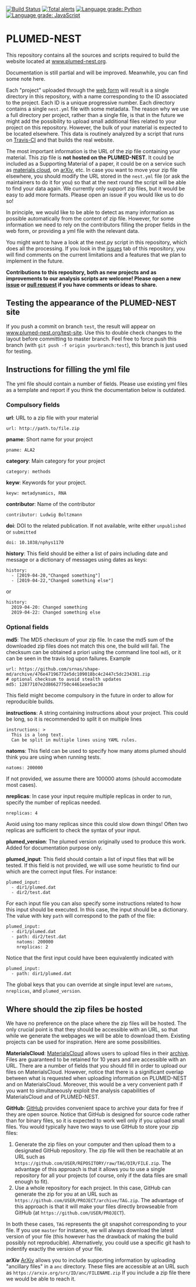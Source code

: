[![Build Status](https://travis-ci.org/plumed-nest/plumed-nest.svg?branch=master)](https://travis-ci.org/plumed-nest/plumed-nest)
[![Total alerts](https://img.shields.io/lgtm/alerts/g/plumed-nest/plumed-nest.svg?logo=lgtm&logoWidth=18)](https://lgtm.com/projects/g/plumed-nest/plumed-nest/alerts/)
[![Language grade: Python](https://img.shields.io/lgtm/grade/python/g/plumed-nest/plumed-nest.svg?logo=lgtm&logoWidth=18)](https://lgtm.com/projects/g/plumed-nest/plumed-nest/context:python)
[![Language grade: JavaScript](https://img.shields.io/lgtm/grade/javascript/g/plumed-nest/plumed-nest.svg?logo=lgtm&logoWidth=18)](https://lgtm.com/projects/g/plumed-nest/plumed-nest/context:javascript)

# PLUMED-NEST
This repository contains all the sources and scripts required to build the website located at www.plumed-nest.org.

Documentation is still partial and will be improved. Meanwhile, you can find some note here.

Each "project" uploaded through the [web form](https://www.plumed-nest.org/contribute.html) will result is a single directory
in this repository, with a name corresponding to the ID associated to the project. Each ID is a unique progressive number. Each directory contains a single `nest.yml` file with some metadata. The reason why we use a full directory per project, rather than a single file, is that in the future we might add the possibility to upload small additional files related to your project on this repository. However, the bulk of your material is expected to be located elsewhere. This data is routinely analyzed by a script that runs on [Travis-CI](https://travis-ci.org/plumed-nest/plumed-nest) and that builds the real website.

The most important information is the URL of the zip file containing your material. This zip file is **not hosted on the PLUMED-NEST**. It could be included as a Supporting Material of a paper, it could be on a service such as [materials cloud](https://www.materialscloud.org/), on [arXiv](https://arxiv.org/), etc. In case you want to move your zip file elsewhere, you should modify the URL stored in the `nest.yml` file (or ask the maintainers to do it for you) so that at the next round the script will be able to find your data again. We currently only support zip files, but it would be easy to add more formats. Please open an issue if you would like us to do so!

In principle, we would like to be able to detect as many information as possible automatically from the content of zip file. However, for some information we need to rely on the contributors filling the proper fields in the web form, or providing a yml file with the relevant data.

You might want to have a look at the nest.py script in this repository, which does all the processing. If you look in the [issues](https://github.com/plumed-nest/plumed-nest/issues) tab of this repository, you will find comments on the current limitations and a features that we plan to implement in the future.

**Contributions to this repository, both as new projects and as improvements to our analysis scripts are welcome! Please open a new [issue](https://github.com/plumed-nest/plumed-nest/issues/new) or [pull request](https://github.com/plumed-nest/plumed-nest/compare) if you have comments or ideas to share.**

## Testing the appearance of the PLUMED-NEST site

If you push a commit on branch `test`, the result will appear on www.plumed-nest.org/test-site. Use this to double check changes to the layout before committing to master branch. Feel free to force push this branch (with `git push -f origin yourbranch:test`), this branch is just used for testing.

## Instructions for filling the yml file

The yml file should contain a number of fields. Please use existing yml files as a template and report if you think the documentation below is outdated.

### Compulsory fields

**url**: URL to a zip file with your material
````
url: http://path.to/file.zip
````

**pname**: Short name for your project
````
pname: ALA2
````

**category**: Main category for your project
````
category: methods
````

**keyw**: Keywords for your project.
````
keyw: metadynamics, RNA
````

**contributor**: Name of the contributor
````
contributor: Ludwig Boltzmann
````

**doi**: DOI to the related publication. If not available, write either `unpublished` or `submitted`
````
doi: 10.1038/nphys1170
````

**history**: This field should be either a list of pairs including date and message or a dictionary of messages using dates as keys:
````
history:
  - [2019-04-20,"Changed something"]
  - [2019-04-22,"Changed something else"]
````
or
````
history:
  2019-04-20: Changed something
  2019-04-22: Changed something else
````

### Optional fields

**md5**: The MD5 checksum of your zip file. In case the md5 sum of the downloaded zip files does not match this one, the build will fail. The checksum can be obtained a priori using the command line tool `md5`, or it can be seen in the travis log upon failures. Example
````
url: https://github.com/srnas/shape-md/archive/476e47196772e5dc109018bc4c2447c5dc234381.zip
# optional checksum to avoid stealth updates
md5: 12877107e2d86627750c4461eae5ac38
````
This field might become compulsory in the future in order to allow for reproducible builds.


**instructions**: A string containing instructions about your project. This could be long, so it is recommended to split it on multiple lines
````
instructions: >
  This is a long text.
  Can be split in multiple lines using YAML rules.
````

**natoms**: This field can be used to specify how many atoms plumed should think you are using when running tests.
````
natoms: 200000
````
If not provided, we assume there are 100000 atoms (should accomodate most cases).

**nreplicas**: In case your input require multiple replicas in order to run, specify the number of replicas needed.
````
nreplicas: 4
````
Avoid using too many replicas since this could slow down things! Often two replicas are sufficient to check the syntax of your input.

**plumed_version**: The plumed version originally used to produce this work. Added for documentation purpose only.

**plumed_input**: This field should contain a list of input files that will be tested. If this field is not provided, we will use some heuristic to find our which are the correct input files. For instance:
````
plumed_input:
  - dir1/plumed.dat
  - dir2/test.dat
````
For each input file you can also specify some instructions related to how this input should be executed. In this case, the input should be a dictionary. The value with key `path` will correspond to the path of the file:
````
plumed_input:
  - dir1/plumed.dat
  - path: dir2/test.dat
    natoms: 200000
    nreplicas: 2
````
Notice that the first input could have been equivalently indicated with
````
plumed_input:
  - path: dir1/plumed.dat
````

The global keys that you can override at single input level are `natoms`, `nreplicas`, and `plumed_version`.

## Where should the zip files be hosted

We have no preference on the place where the zip files will be hosted. The only crucial point is that they should
be accessible with an URL, so that while we generate the webpages we will be able to download them. Existing projects can
be used for inspiration. Here are some possibilities.

**MaterialsCloud**: [MaterialsCloud](www.materialscloud.org) allows users to upload files in their [archive](https://archive.materialscloud.org/). Files are guaranteed to be retained for 10 years and are accessible with an URL.
There are a number of fields that you should fill in order to upload our files on MaterialsCloud. However, notice that there is a significant overlap between what is requested when uploading information on PLUMED-NEST and on MaterialsCloud. Moreover, this would be a very convenient path if you want to simultaneously exploit the analysis capabilities of MaterialsCloud and of PLUMED-NEST.

**GitHub**: [GitHub](http://github.com) provides convenient space to archive your data for free if they are open source. Notice that GitHub is designed for source code rather than for binary files, so it is expected to work well only if you upload small files. You would typically have two ways to use GitHub to store your zip files:
1. Generate the zip files on your computer and then upload them to a designated GitHub repository. The zip file will then be reachable at an URL such as `https://github.com/USER/REPOSITORY/raw/TAG/DIR/FILE.zip`. The advantage of this approach is that it allows you to use a single repository for all your projects (of course, only if the data files are small enough to fit).
2. Use a whole repository for each project. In this case, GitHub can generate the zip for you at an URL such as `https://github.com/USER/PROJECT/archive/TAG.zip`. The advantage of this approach is that it will make your files directly browseable from GitHub (at `https://github.com/USER/PROJECT`).

In both these cases, `TAG` represents the git snapshot corresponding to your file. If you use `master` for instance, we will always download the latest version of your file (this however has the drawback of making the build possibly not reproducible). Alternatively, you could use a specific git hash to indentify exactly the version of your file.

**arXiv** [ArXiv](http://arxiv.org) allows you to include supporting information by uploading "ancillary files" in a `anc` directory. These files are accessible at an URL such as `https://arxiv.org/src/ID/anc/FILENAME.zip` If you include a zip file there we would be able to reach it.
